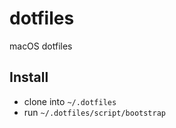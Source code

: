 # dotfiles
macOS dotfiles

## Install

- clone into `~/.dotfiles`
- run `~/.dotfiles/script/bootstrap`

